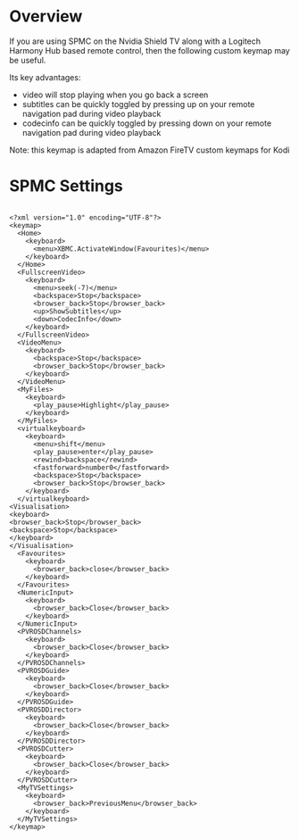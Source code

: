 # Overview
If you are using SPMC on the Nvidia Shield TV along with a Logitech Harmony Hub based remote control, then the following custom keymap may be useful.

Its key advantages:
* video will stop playing when you go back a screen
* subtitles can be quickly toggled by pressing up on your remote navigation pad during video playback
* codecinfo can be quickly toggled by pressing down on your remote navigation pad during video playback

Note: this keymap is adapted from Amazon FireTV custom keymaps for Kodi



# SPMC Settings
```

<?xml version="1.0" encoding="UTF-8"?>
<keymap>
  <Home>
    <keyboard>
      <menu>XBMC.ActivateWindow(Favourites)</menu>
    </keyboard>
  </Home>
  <FullscreenVideo>
    <keyboard>
      <menu>seek(-7)</menu>
      <backspace>Stop</backspace>
      <browser_back>Stop</browser_back>
      <up>ShowSubtitles</up>
      <down>CodecInfo</down>
    </keyboard>
  </FullscreenVideo>
  <VideoMenu>
    <keyboard>
      <backspace>Stop</backspace>
      <browser_back>Stop</browser_back>
    </keyboard>
  </VideoMenu>
  <MyFiles>
    <keyboard>
      <play_pause>Highlight</play_pause>
    </keyboard>
  </MyFiles>
  <virtualkeyboard>
    <keyboard>
      <menu>shift</menu>
      <play_pause>enter</play_pause>
      <rewind>backspace</rewind>
      <fastforward>number0</fastforward>
      <backspace>Stop</backspace>
      <browser_back>Stop</browser_back>
    </keyboard>
  </virtualkeyboard>
<Visualisation>
<keyboard>
<browser_back>Stop</browser_back>
<backspace>Stop</backspace>
</keyboard>
</Visualisation>
  <Favourites>
    <keyboard>
      <browser_back>close</browser_back>
    </keyboard>
  </Favourites>
  <NumericInput>
    <keyboard>
      <browser_back>Close</browser_back>
    </keyboard>
  </NumericInput>
  <PVROSDChannels>
    <keyboard>
      <browser_back>Close</browser_back>
    </keyboard>
  </PVROSDChannels>
  <PVROSDGuide>
    <keyboard>
      <browser_back>Close</browser_back>
    </keyboard>
  </PVROSDGuide>
  <PVROSDDirector>
    <keyboard>
      <browser_back>Close</browser_back>
    </keyboard>
  </PVROSDDirector>
  <PVROSDCutter>
    <keyboard>
      <browser_back>Close</browser_back>
    </keyboard>
  </PVROSDCutter>
  <MyTVSettings>
    <keyboard>
      <browser_back>PreviousMenu</browser_back>
    </keyboard>
  </MyTVSettings>
</keymap>
```